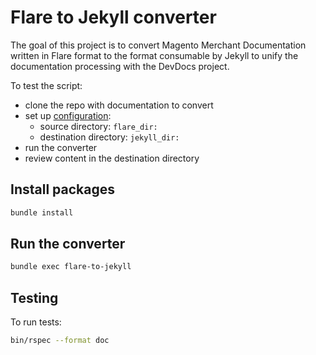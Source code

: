 # Flare to Jekyll converter

The goal of this project is to convert Magento Merchant Documentation written in Flare format to the format consumable by Jekyll to unify the documentation processing with the DevDocs project.

To test the script:

- clone the repo with documentation to convert
- set up [configuration](config.yml):
  - source directory: `flare_dir:`
  - destination directory: `jekyll_dir:`
- run the converter
- review content in the destination directory

## Install packages

```bash
bundle install
```

## Run the converter

```bash
bundle exec flare-to-jekyll
```

## Testing

To run tests:

```bash
bin/rspec --format doc
```